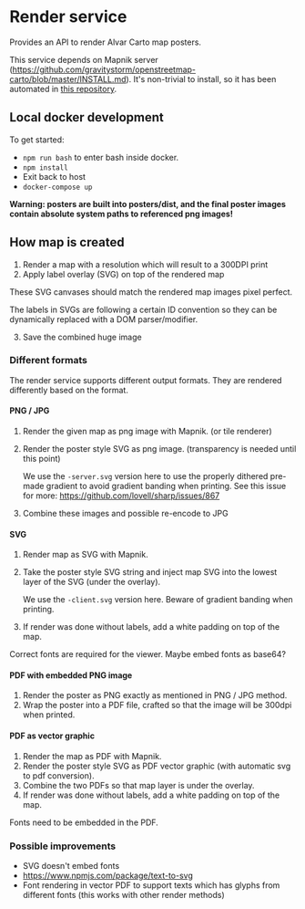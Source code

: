 # Render service

Provides an API to render Alvar Carto map posters.

This service depends on Mapnik server (https://github.com/gravitystorm/openstreetmap-carto/blob/master/INSTALL.md).
It's non-trivial to install, so it
has been automated in [this repository](https://github.com/kimmobrunfeldt/alvarcarto-map-server).

## Local docker development

To get started:

* `npm run bash` to enter bash inside docker.
* `npm install`
* Exit back to host
* `docker-compose up`

**Warning: posters are built into posters/dist, and the final poster images contain absolute system paths to referenced png images!**


## How map is created

1. Render a map with a resolution which will result to a 300DPI print
2. Apply label overlay (SVG) on top of the rendered map

  These SVG canvases should match the rendered map images pixel perfect.

  The labels in SVGs are following a certain ID convention so they can be
  dynamically replaced with a DOM parser/modifier.

3. Save the combined huge image


### Different formats

The render service supports different output formats. They are rendered differently based on the format.

#### PNG / JPG

1. Render the given map as png image with Mapnik. (or tile renderer)
2. Render the poster style SVG as png image. (transparency is needed until this point)

    We use the `-server.svg` version here to use the properly dithered pre-made gradient to avoid
    gradient banding when printing. See this issue for more: https://github.com/lovell/sharp/issues/867

3. Combine these images and possible re-encode to JPG

#### SVG

1. Render map as SVG with Mapnik.
2. Take the poster style SVG string and inject map SVG into the lowest layer of the SVG (under the overlay).

    We use the `-client.svg` version here. Beware of gradient banding when printing.
3. If render was done without labels, add a white padding on top of the map.

Correct fonts are required for the viewer. Maybe embed fonts as base64?

#### PDF with embedded PNG image

1. Render the poster as PNG exactly as mentioned in PNG / JPG method.
2. Wrap the poster into a PDF file, crafted so that the image will be 300dpi when printed.

#### PDF as vector graphic

1. Render the map as PDF with Mapnik.
2. Render the poster style SVG as PDF vector graphic (with automatic svg to pdf conversion).
3. Combine the two PDFs so that map layer is under the overlay.
3. If render was done without labels, add a white padding on top of the map.

Fonts need to be embedded in the PDF.


### Possible improvements

* SVG doesn't embed fonts
* https://www.npmjs.com/package/text-to-svg
* Font rendering in vector PDF to support texts which has glyphs from different fonts (this works with other render methods)

